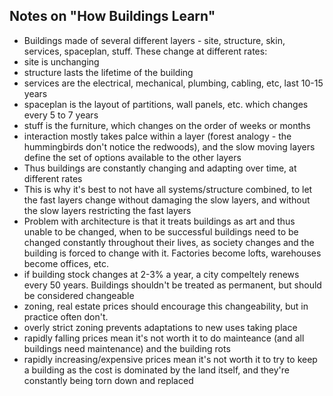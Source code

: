 ## Notes on "How Buildings Learn"

 - Buildings made of several different layers - site, structure, skin, services, spaceplan, stuff. These change at different rates:
  - site is unchanging
  - structure lasts the lifetime of the building
  - services are the electrical, mechanical, plumbing, cabling, etc, last 10-15 years
  - spaceplan is the layout of partitions, wall panels, etc. which changes every 5 to 7 years
  - stuff is the furniture, which changes on the order of weeks or months
- interaction mostly takes palce within a layer (forest analogy - the hummingbirds don't notice the redwoods), and the slow moving layers define the set of options available to the other layers
- Thus buildings are constantly changing and adapting over time, at different rates
- This is why it's best to not have all systems/structure combined, to let the fast layers change without damaging the slow layers, and without the slow layers restricting the fast layers
- Problem with architecture is that it treats buildings as art and thus unable to be changed, when to be successful buildings need to be changed constantly throughout their lives, as society changes and the building is forced to change with it. Factories become lofts, warehouses become offices, etc.
- if building stock changes at 2-3% a year, a city compeltely renews every 50 years. Buildings shouldn't be treated as permanent, but should be considered changeable
- zoning, real estate prices should encourage this changeability, but in practice often don't.
 - overly strict zoning prevents adaptations to new uses taking place
 - rapidly falling prices mean it's not worth it to do mainteance (and all buildings need maintenance) and the building rots
 - rapidly increasing/expensive prices mean it's not worth it to try to keep a building as the cost is dominated by the land itself, and they're constantly being torn down and replaced